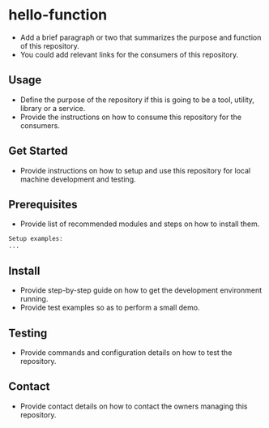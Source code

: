 # hello-function
* Add a brief paragraph or two that summarizes the purpose and function of this repository.
* You could add relevant links for the consumers of this repository.

## Usage
* Define the purpose of the repository if this is going to be a tool, utility, library or a service.
* Provide the instructions on how to consume this repository for the consumers.

## Get Started
* Provide instructions on how to setup and use this repository for local machine development and testing.

## Prerequisites
* Provide list of recommended modules and steps on how to install them.

```
Setup examples:
...
```

## Install
* Provide step-by-step guide on how to get the development environment running.
* Provide test examples so as to perform a small demo.

## Testing
* Provide commands and configuration details on how to test the repository.

## Contact
* Provide contact details on how to contact the owners managing this repository.
